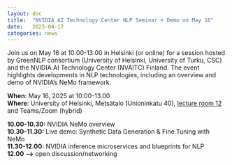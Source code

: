 ```yaml
---
layout: doc
title:  "NVIDIA AI Technology Center NLP Seminar + Demo on May 16"
date:   2025-04-17
categories: news
---
```


Join us on May 16 at 10:00-13:00 in Helsinki (or online) for a session hosted by GreenNLP consortium (University of Helsinki, University of Turku, CSC) and the NVIDIA AI Technology Center (NVAITC) Finland. The event highlights developments in NLP technologies, including an overview and demo of NVIDIA’s NeMo framework.

**When**: May 16, 2025 at 10:00-13.00  
**Where**: University of Helsinki, Metsätalo (Unioninkatu 40), [lecture room 12](https://tilavaraus.helsinki.fi/en/city-centre/metsatalo-unioninkatu-40/metsatalo-b308-room-12) and Teams/Zoom (hybrid)

**10.00-10.30:** NVIDIA NeMo overview  
**10.30-11.30:** Live demo: Synthetic Data Generation & Fine Tuning with NeMo  
**11.30-12.00:** NVIDIA inference microservices and blueprints for NLP  
**12.00 –>** open discussion/networking
